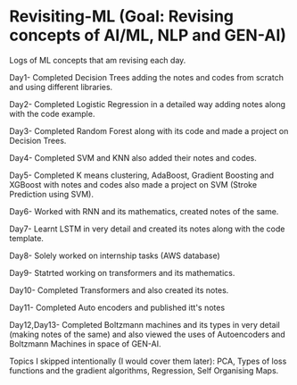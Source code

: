# Revisiting-ML (Goal: Revising concepts of AI/ML, NLP and GEN-AI)
Logs of ML concepts that am revising each day.


Day1- Completed Decision Trees adding the notes and codes from scratch and using different libraries.


Day2- Completed Logistic Regression in a detailed way adding notes along with the code example.


Day3- Completed Random Forest along with its code and made a project on Decision Trees.


Day4- Completed SVM and KNN also added their notes and codes.


Day5- Completed K means clustering, AdaBoost, Gradient Boosting and XGBoost with notes and codes also made a project on SVM (Stroke Prediction using SVM).


Day6- Worked with RNN and its mathematics, created notes of the same.


Day7- Learnt LSTM in very detail and created its notes along with the code template.


Day8- Solely worked on internship tasks (AWS database)


Day9- Statrted working on transformers and its mathematics.


Day10- Completed Transformers and also created its notes.


Day11- Completed Auto encoders and published itt's notes


Day12,Day13- Completed Boltzmann machines and its types in very detail (making notes of the same) and also viewed the uses of Autoencoders and Boltzmann Machines in space of GEN-AI.










Topics I skipped intentionally (I would cover them later): 
PCA, Types of loss functions and the gradient algorithms, Regression, Self Organising Maps.
